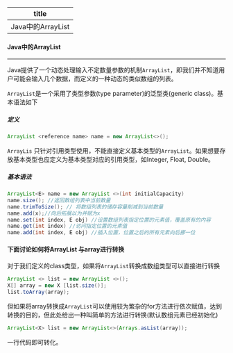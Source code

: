 |      title      |
| :-------------: |
| Java中的ArrayList |

#### Java中的ArrayList

-------
Java提供了一个动态处理输入不定数量参数的机制```ArrayList```，即我们并不知道用户可能会输入几个数据，而定义的一种动态的类似数组的列表。

```ArrayList```是一个采用了类型参数(type parameter)的泛型类(generic class)。基本语法如下

##### 定义

`````java
ArrayList <reference name> name = new ArrayList<>();
`````

```ArrayLis``` 只针对引用类型使用，不能直接定义基本类型的`ArrayList`。如果想要存放基本类型也应定义为基本类型对应的引用类型，如Integer, Float, Double。

##### 基本语法

`````java
ArrayList<E> name = new ArrayList <>(int initialCapacity)
name.size(); //返回数组列表中当前数量
name.trimToSize(); // 将数组列表的储存容量削减到当前数量
name.add(x);//向后拓展以为并赋为x
name.set(int index, E obj) //设置数组列表指定位置的元素值，覆盖原有的内容
name.get(int index) //访问指定位置的元素值
name.add(int index, E obj) //插入位置，位置之后的所有元素向后挪一位 
`````

#### 下面讨论如何将ArrayList 与array进行转换

对于我们定义的class类型，如果将`ArrayList`转换成数组类型可以直接进行转换

````java
ArrayList <> list = new ArrayList <>();
X[] array = new X [list.size()];
list.toArray(array);
````

但如果将array转换成`ArrayList`可以使用较为繁杂的for方法进行依次赋值，达到转换的目的，但此处给出一种叫简单的方法进行转换(默认数组元素已经初始化)

````java
ArrayList<X> list = new ArrayList<>(Arrays.asList(array));
````

一行代码即可转化。